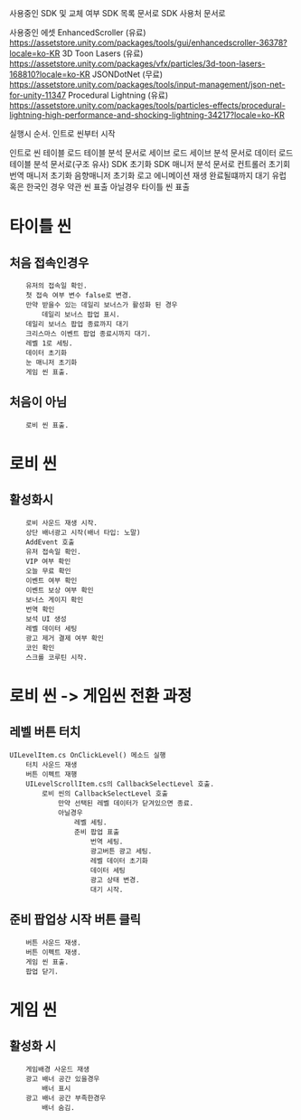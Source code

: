
사용중인 SDK 및 교체 여부
    SDK 목록 문서로
    SDK 사용처 문서로

사용중인 에셋
    EnhancedScroller (유료)
        https://assetstore.unity.com/packages/tools/gui/enhancedscroller-36378?locale=ko-KR
    3D Toon Lasers (유료)
        https://assetstore.unity.com/packages/vfx/particles/3d-toon-lasers-168810?locale=ko-KR
    JSONDotNet (무료)
        https://assetstore.unity.com/packages/tools/input-management/json-net-for-unity-11347
    Procedural Lightning (유료)
        https://assetstore.unity.com/packages/tools/particles-effects/procedural-lightning-high-performance-and-shocking-lightning-34217?locale=ko-KR
    


실행시 순서.
인트로 씬부터 시작

인트로 씬
    테이블 로드
        테이블 분석 문서로
    세이브 로드
        세이브 분석 문서로
    데이터 로드
        테이블 분석 문서로(구조 유사)
    SDK 초기화
        SDK 매니저 분석 문서로
    컨트롤러 초기회
    번역 매니저 초기화
    음향매니저 초기화
    로고 에니메이션 재생 완료될떄까지 대기
    유럽 혹은 한국인 경우
        약관 씬 표출
    아닐경우
        타이틀 씬 표출

# 타이틀 씬
## 처음 접속인경우
        유저의 접속일 확인.
        첫 접속 여부 변수 false로 변경.
        만약 받을수 있는 데일리 보너스가 활성화 된 경우
            데일리 보너스 팝업 표시.
        데일리 보너스 팝업 종료까지 대기
        크리스마스 이벤트 팝업 종료시까지 대기.
        레벨 1로 세팅.
        데이터 초기화
        눈 매니저 초기화
        게임 씬 표출.
## 처음이 아님
        로비 씬 표출.

# 로비 씬
## 활성화시
        로비 사운드 재생 시작.
        상단 배너광고 시작(배너 타입: 노말)
        AddEvent 호출
        유저 접속일 확인.
        VIP 여부 확인
        오늘 무료 확인
        이벤트 여부 확인
        이벤트 보상 여부 확인
        보너스 게이지 확인
        번역 확인
        보석 UI 생성
        레벨 데이터 세팅
        광고 제거 결제 여부 확인
        코인 확인
        스크롤 코루틴 시작.

# 로비 씬 -> 게임씬 전환 과정
## 레벨 버튼 터치
    UILevelItem.cs OnClickLevel() 메소드 실행
        터치 사운드 재생
        버튼 이펙트 재행
        UILevelScrollItem.cs의 CallbackSelectLevel 호출.
            로비 씬의 CallbackSelectLevel 호출
                만약 선택된 레벨 데이터가 닫겨있으면 종료.
                아닐경우
                    레벨 세팅.
                    준비 팝업 표출 
                        번역 세팅.
                        광고버튼 광고 세팅.
                        레벨 데이터 초기화
                        데이터 세팅
                        광고 상태 변경.
                        대기 시작.
## 준비 팝업상 시작 버튼 클릭
        버튼 사운드 재생.
        버튼 이펙트 재생.
        게임 씬 표출.
        팝업 닫기.

# 게임 씬
## 활성화 시
        게임배경 사운드 재생
        광고 배너 공간 있을경우
            배너 표시
        광고 배너 공간 부족한경우
            배너 숨김.
        
        